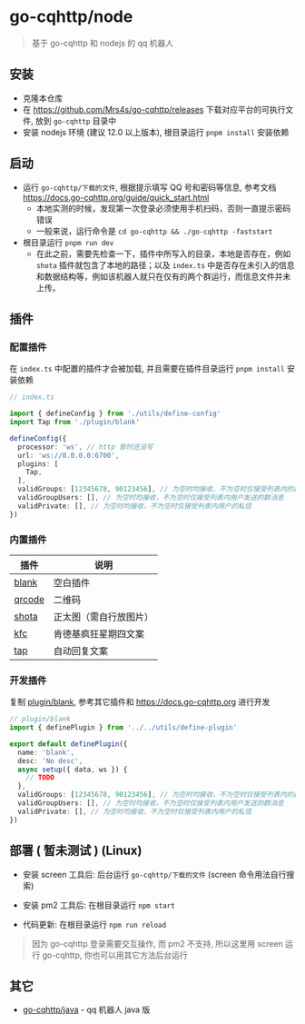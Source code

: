 # go-cqhttp/node

> 基于 go-cqhttp 和 nodejs 的 qq 机器人

## 安装

- 克隆本仓库
- 在 https://github.com/Mrs4s/go-cqhttp/releases 下载对应平台的可执行文件, 放到 `go-cqhttp` 目录中
- 安装 nodejs 环境 (建议 12.0 以上版本), 根目录运行 `pnpm install` 安装依赖

## 启动

- 运行 `go-cqhttp/下载的文件`, 根据提示填写 QQ 号和密码等信息, 参考文档 https://docs.go-cqhttp.org/guide/quick_start.html
  - 本地实测的时候，发现第一次登录必须使用手机扫码，否则一直提示密码错误
  - 一般来说，运行命令是 `cd go-cqhttp && ./go-cqhttp -faststart`
- 根目录运行 `pnpm run dev`
  - 在此之前，需要先检查一下，插件中所写入的目录，本地是否存在，例如 `shota` 插件就包含了本地的路径；以及 `index.ts` 中是否存在未引入的信息和数据结构等，例如该机器人就只在仅有的两个群运行，而信息文件并未上传。

## 插件

### 配置插件

在 `index.ts` 中配置的插件才会被加载, 并且需要在插件目录运行 `pnpm install` 安装依赖

```ts
// index.ts

import { defineConfig } from './utils/define-config'
import Tap from './plugin/blank'

defineConfig({
  processor: 'ws', // http 暂时还没写
  url: 'ws://0.0.0.0:6700',
  plugins: [
    Tap,
  ],
  validGroups: [12345678, 90123456], // 为空时均接收，不为空时仅接受列表内的群号
  validGroupUsers: [], // 为空时均接收，不为空时仅接受列表内用户发送的群消息
  validPrivate: [], // 为空时均接收，不为空时仅接受列表内用户的私信
})
```

### 内置插件

| 插件                      | 说明       |
| ------------------------- | ---------- |
| [blank](plugin/blank)     | 空白插件   |
| [qrcode](plugin/qrcode)   | 二维码     |
| [shota](plugin/shota)     | 正太图（需自行放图片）   |
| [kfc](plugin/kfc)     | 肯德基疯狂星期四文案   |
| [tap](plugin/tap)     |  自动回复文案  |

### 开发插件

复制 [plugin/blank](plugin/blank), 参考其它插件和 https://docs.go-cqhttp.org 进行开发

```ts
// plugin/blank
import { definePlugin } from '../../utils/define-plugin'

export default definePlugin({
  name: 'blank',
  desc: 'No desc',
  async setup({ data, ws }) {
    // TODO
  },
  validGroups: [12345678, 90123456], // 为空时均接收，不为空时仅接受列表内的群号
  validGroupUsers: [], // 为空时均接收，不为空时仅接受列表内用户发送的群消息
  validPrivate: [], // 为空时均接收，不为空时仅接受列表内用户的私信
})
```

## 部署 ( 暂未测试 ) (Linux)

- 安装 screen 工具后: 后台运行 `go-cqhttp/下载的文件` (screen 命令用法自行搜索)

- 安装 pm2 工具后: 在根目录运行 `npm start`

- 代码更新: 在根目录运行 `npm run reload`

> 因为 go-cqhttp 登录需要交互操作, 而 pm2 不支持, 所以这里用 screen 运行 go-cqhttp, 你也可以用其它方法后台运行

## 其它

- [go-cqhttp/java](https://github.com/go-cqhttp/java) - qq 机器人 java 版
